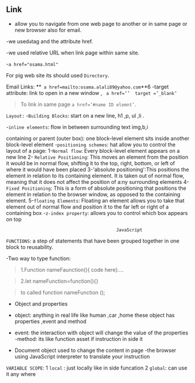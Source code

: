 ## Link  
- allow you to navigate  from one web page to another or in same page or new browser   also for email.

-we used` a `tag and the attribute href.

-we used relative URL when link page within  same site.

-`a href="osama.html"`

For pig web site its should used `Directory`.

Email Links: **` a href=mailto:osama.alali89@yahoo.com`**6
-target attribute: link to open in a new window ,  ` a href=’’  target =’_blank’`
>To link in same page  `a href=’#name ID elemnt’`.

`Layout:`
-`Building Blocks`: start on a new line, h1 ,p, ul ,li .

-`inline elements`: flow in between surrounding text img,b,i

containing or parent (outer box): one block-level element sits inside another block-level element
-`positioning schemes`: hat allow you to control the layout of a page:
 1-`Normal flow`: Every block-level element appears on a new line
 2- `Relative Positioning`: This moves an element from the position it would be in normal flow, shifting it to the top, right, bottom, or left of where it would have been placed
3-'absolute positioning':This positions the element in relation to its containing element. It is taken out of normal flow, meaning that it does not affect the position of a:ny surrounding elements
4-`Fixed Positioning`: This is a form of absolute positioning that positions the element in relation to the browser window, as opposed to the containing element.
5-`floating Elements`: Floating an element allows you to take that element out of normal flow and position it to the far left or right of a containing box
-`z-index property`: allows you to control which box appears on top

                                              JavaScript
`FUNCTIONS`: a step of statements that have been grouped together in one block to reusability.

-Two way to type function:
>1.Function nameFaunction(){  code here}….    
    
>2.let nameFunction=function(){}

>to called function   nameFunction ();

- Object and properties 

- object: anything in real life like human ,car ,home these object  has properties ,event  and method 

- event: the interaction with object will change the value of the properties 
-method: its like function asset if instruction in side it
- Document object used to change the content in page 
-the browser using JavaScript interpreter to translate your instruction

`VARIABLE SCOPE`:
1 `local` : just locally  like in side funcation
2 `global`: can use it any where 
